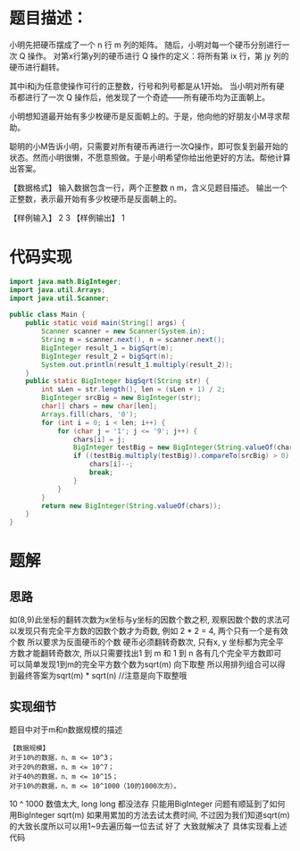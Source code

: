 # 题目描述：
小明先把硬币摆成了一个 n 行 m 列的矩阵。
随后，小明对每一个硬币分别进行一次 Q 操作。
对第x行第y列的硬币进行 Q 操作的定义：将所有第 ix 行，第 jy 列的硬币进行翻转。

其中i和j为任意使操作可行的正整数，行号和列号都是从1开始。
当小明对所有硬币都进行了一次 Q 操作后，他发现了一个奇迹——所有硬币均为正面朝上。

小明想知道最开始有多少枚硬币是反面朝上的。于是，他向他的好朋友小M寻求帮助。

聪明的小M告诉小明，只需要对所有硬币再进行一次Q操作，即可恢复到最开始的状态。然而小明很懒，不愿意照做。于是小明希望你给出他更好的方法。帮他计算出答案。

【数据格式】
输入数据包含一行，两个正整数 n m，含义见题目描述。
输出一个正整数，表示最开始有多少枚硬币是反面朝上的。

【样例输入】
	2 3
【样例输出】
	1

# 代码实现

```java
import java.math.BigInteger;  
import java.util.Arrays;  
import java.util.Scanner;  
  
public class Main {  
    public static void main(String[] args) {  
        Scanner scanner = new Scanner(System.in);  
        String m = scanner.next(), n = scanner.next();  
        BigInteger result_1 = bigSqrt(m);  
        BigInteger result_2 = bigSqrt(n);  
        System.out.println(result_1.multiply(result_2));  
    }  
    public static BigInteger bigSqrt(String str) {  
        int sLen = str.length(), len = (sLen + 1) / 2;  
        BigInteger srcBig = new BigInteger(str);  
        char[] chars = new char[len];  
        Arrays.fill(chars, '0');  
        for (int i = 0; i < len; i++) {  
            for (char j = '1'; j <= '9'; j++) {  
                chars[i] = j;  
                BigInteger testBig = new BigInteger(String.valueOf(chars));  
                if ((testBig.multiply(testBig)).compareTo(srcBig) > 0) {  
                    chars[i]--;  
                    break;  
                }  
            }  
        }  
        return new BigInteger(String.valueOf(chars));  
    }  
}
```

# 题解
## 思路
如(8,9)此坐标的翻转次数为x坐标与y坐标的因数个数之积, 观察因数个数的求法可以发现只有完全平方数的因数个数才为奇数, 例如 2 * 2 = 4, 两个只有一个是有效个数
所以要求为反面硬币的个数 硬币必须翻转奇数次, 只有x, y 坐标都为完全平方数才能翻转奇数次, 
所以只需要找出1 到 m 和 1 到 n 各有几个完全平方数即可
可以简单发现1到m的完全平方数个数为sqrt(m) 向下取整
所以用排列组合可以得到最终答案为sqrt(m) * sqrt(n)   //注意是向下取整哦
## 实现细节
题目中对于m和n数据规模的描述
```
【数据规模】  
对于10%的数据，n、m <= 10^3；  
对于20%的数据，n、m <= 10^7；  
对于40%的数据，n、m <= 10^15；  
对于10%的数据，n、m <= 10^1000（10的1000次方）。
```
10 ^ 1000 数值太大, long long 都没法存 只能用BigInteger
问题有顺延到了如何用BigInteger sqrt(m)
如果用累加的方法去试太费时间, 不过因为我们知道sqrt(m)的大致长度所以可以用1~9去遍历每一位去试
好了 大致就解决了 具体实现看上述代码